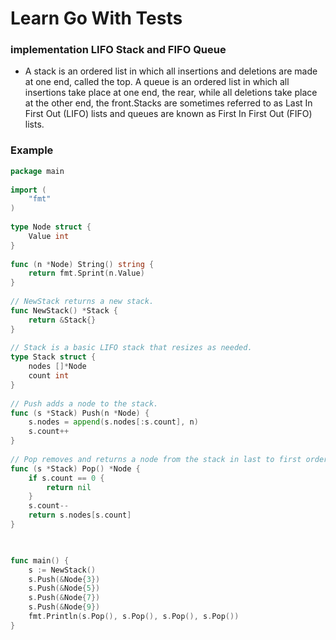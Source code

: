 # Learn Go With Tests

### implementation LIFO Stack and FIFO Queue

* A stack is an ordered list in which all insertions and deletions are made at one end, called the top. A queue is an ordered list in which all insertions take place at one end, the rear, while all deletions take place at the other end, the front.Stacks are sometimes referred to as Last In First Out (LIFO) lists and queues are known as First In First Out (FIFO) lists.


### Example
```go
package main
 
import (
    "fmt"
)
 
type Node struct {
    Value int
}
 
func (n *Node) String() string {
    return fmt.Sprint(n.Value)
}
 
// NewStack returns a new stack.
func NewStack() *Stack {
    return &Stack{}
}
 
// Stack is a basic LIFO stack that resizes as needed.
type Stack struct {
    nodes []*Node
    count int
}
 
// Push adds a node to the stack.
func (s *Stack) Push(n *Node) {
    s.nodes = append(s.nodes[:s.count], n)
    s.count++
}
 
// Pop removes and returns a node from the stack in last to first order.
func (s *Stack) Pop() *Node {
    if s.count == 0 {
        return nil
    }
    s.count--
    return s.nodes[s.count]
}

 

func main() {
	s := NewStack()
    s.Push(&Node{3})
    s.Push(&Node{5})
    s.Push(&Node{7})
    s.Push(&Node{9})
    fmt.Println(s.Pop(), s.Pop(), s.Pop(), s.Pop())
}
```